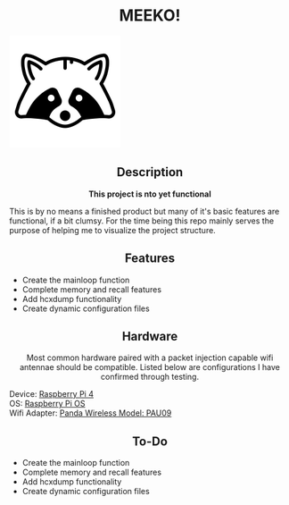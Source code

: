 <h1 align='center'>MEEKO!</h1>

![logo](https://raw.githubusercontent.com/ValentineTheMystic/Meeko/main/2505432-200.png)

<h2 align='center'>Description</h2>

<p align='center'><b>This project is nto yet functional</b></p>

<p>This is by no means a finished product but many of
it's basic features are functional, if a bit clumsy.
For the time being this repo mainly serves the purpose
of helping me to visualize the project structure.</p>

<h2 align='center'>Features</h2>
<ul>
  <li>Create the mainloop function
  <li>Complete memory and recall features
  <li>Add hcxdump functionality
  <li>Create dynamic configuration files
</ul> 

<h2 align='center'>Hardware</h2>
<p align="center">Most common hardware paired with a packet injection
capable wifi antennae should be compatible. Listed below are configurations
I have confirmed through testing.</p>

Device: [Raspberry Pi 4](https://www.raspberrypi.com/products/raspberry-pi-4-model-b/)<br />
OS: [Raspberry Pi OS](https://www.raspberrypi.com/software/)<br />
Wifi Adapter: [Panda Wireless Model: PAU09](http://www.pandawireless.com/pandaN600ant.htm)<br />

<h2 align='center'>To-Do</h2>
<ul>
  <li>Create the mainloop function
  <li>Complete memory and recall features
  <li>Add hcxdump functionality
  <li>Create dynamic configuration files
</ul> 
